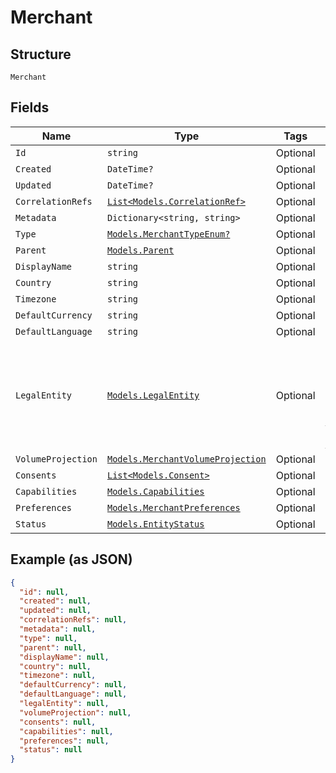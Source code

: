 
# Merchant

## Structure

`Merchant`

## Fields

| Name | Type | Tags | Description |
|  --- | --- | --- | --- |
| `Id` | `string` | Optional | - |
| `Created` | `DateTime?` | Optional | - |
| `Updated` | `DateTime?` | Optional | - |
| `CorrelationRefs` | [`List<Models.CorrelationRef>`](../../doc/models/correlation-ref.md) | Optional | - |
| `Metadata` | `Dictionary<string, string>` | Optional | - |
| `Type` | [`Models.MerchantTypeEnum?`](../../doc/models/merchant-type-enum.md) | Optional | - |
| `Parent` | [`Models.Parent`](../../doc/models/parent.md) | Optional | - |
| `DisplayName` | `string` | Optional | - |
| `Country` | `string` | Optional | - |
| `Timezone` | `string` | Optional | - |
| `DefaultCurrency` | `string` | Optional | - |
| `DefaultLanguage` | `string` | Optional | - |
| `LegalEntity` | [`Models.LegalEntity`](../../doc/models/legal-entity.md) | Optional | **Important !** Depending on the value of the `type` parameter, the `LegalEntity` model is extended with either [`IndividualLegalEntity`](../../doc/models/individual-legal-entity.md) or [`BusinessLegalEntity`](../../doc/models/business-legal-entity.md) |
| `VolumeProjection` | [`Models.MerchantVolumeProjection`](../../doc/models/merchant-volume-projection.md) | Optional | - |
| `Consents` | [`List<Models.Consent>`](../../doc/models/consent.md) | Optional | - |
| `Capabilities` | [`Models.Capabilities`](../../doc/models/capabilities.md) | Optional | - |
| `Preferences` | [`Models.MerchantPreferences`](../../doc/models/merchant-preferences.md) | Optional | - |
| `Status` | [`Models.EntityStatus`](../../doc/models/entity-status.md) | Optional | - |

## Example (as JSON)

```json
{
  "id": null,
  "created": null,
  "updated": null,
  "correlationRefs": null,
  "metadata": null,
  "type": null,
  "parent": null,
  "displayName": null,
  "country": null,
  "timezone": null,
  "defaultCurrency": null,
  "defaultLanguage": null,
  "legalEntity": null,
  "volumeProjection": null,
  "consents": null,
  "capabilities": null,
  "preferences": null,
  "status": null
}
```

